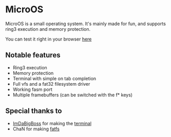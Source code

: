 # MicroOS

MicroOS is a small operating system. It's mainly made for fun, and supports ring3 execution and memory protection.

You can test it right in your browser [here](https://glowman554.de/microos)

## Notable features

- Ring3 execution
- Memory protection
- Terminal with simple on tab completion
- Full vfs and a fat32 filesystem driver
- Working fasm port
- Multiple framebuffers (can be switched with the f* keys)

## Special thanks to

- [ImDaBigBoss](https://github.com/ImDaBigBoss) for making the [terminal](https://github.com/TheUltimateFoxOS/FoxOS-programs/tree/main/terminal)
- ChaN for making [fatfs](http://elm-chan.org/fsw/ff/00index_e.html)
